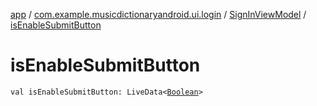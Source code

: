 [app](../../index.md) / [com.example.musicdictionaryandroid.ui.login](../index.md) / [SignInViewModel](index.md) / [isEnableSubmitButton](./is-enable-submit-button.md)

# isEnableSubmitButton

`val isEnableSubmitButton: LiveData<`[`Boolean`](https://kotlinlang.org/api/latest/jvm/stdlib/kotlin/-boolean/index.html)`>`